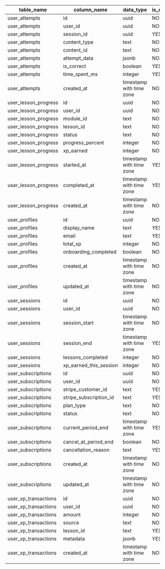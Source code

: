 | table_name           | column_name            | data_type                | is_nullable | column_default     |
| -------------------- | ---------------------- | ------------------------ | ----------- | ------------------ |
| user_attempts        | id                     | uuid                     | NO          | gen_random_uuid()  |
| user_attempts        | user_id                | uuid                     | NO          | null               |
| user_attempts        | session_id             | uuid                     | YES         | null               |
| user_attempts        | content_type           | text                     | NO          | null               |
| user_attempts        | content_id             | text                     | NO          | null               |
| user_attempts        | attempt_data           | jsonb                    | NO          | null               |
| user_attempts        | is_correct             | boolean                  | YES         | null               |
| user_attempts        | time_spent_ms          | integer                  | YES         | null               |
| user_attempts        | created_at             | timestamp with time zone | NO          | now()              |
| user_lesson_progress | id                     | uuid                     | NO          | gen_random_uuid()  |
| user_lesson_progress | user_id                | uuid                     | NO          | null               |
| user_lesson_progress | module_id              | text                     | NO          | null               |
| user_lesson_progress | lesson_id              | text                     | NO          | null               |
| user_lesson_progress | status                 | text                     | NO          | '''locked'''::text |
| user_lesson_progress | progress_percent       | integer                  | NO          | 0                  |
| user_lesson_progress | xp_earned              | integer                  | NO          | 0                  |
| user_lesson_progress | started_at             | timestamp with time zone | YES         | null               |
| user_lesson_progress | completed_at           | timestamp with time zone | YES         | null               |
| user_lesson_progress | created_at             | timestamp with time zone | NO          | now()              |
| user_profiles        | id                     | uuid                     | NO          | auth.uid()         |
| user_profiles        | display_name           | text                     | YES         | null               |
| user_profiles        | email                  | text                     | YES         | null               |
| user_profiles        | total_xp               | integer                  | NO          | 0                  |
| user_profiles        | onboarding_completed   | boolean                  | NO          | false              |
| user_profiles        | created_at             | timestamp with time zone | NO          | now()              |
| user_profiles        | updated_at             | timestamp with time zone | NO          | now()              |
| user_sessions        | id                     | uuid                     | NO          | gen_random_uuid()  |
| user_sessions        | user_id                | uuid                     | NO          | null               |
| user_sessions        | session_start          | timestamp with time zone | NO          | now()              |
| user_sessions        | session_end            | timestamp with time zone | YES         | null               |
| user_sessions        | lessons_completed      | integer                  | NO          | 0                  |
| user_sessions        | xp_earned_this_session | integer                  | NO          | 0                  |
| user_subscriptions   | id                     | uuid                     | NO          | gen_random_uuid()  |
| user_subscriptions   | user_id                | uuid                     | NO          | null               |
| user_subscriptions   | stripe_customer_id     | text                     | YES         | null               |
| user_subscriptions   | stripe_subscription_id | text                     | YES         | null               |
| user_subscriptions   | plan_type              | text                     | NO          | '''free'''::text   |
| user_subscriptions   | status                 | text                     | NO          | '''free'''::text   |
| user_subscriptions   | current_period_end     | timestamp with time zone | YES         | null               |
| user_subscriptions   | cancel_at_period_end   | boolean                  | NO          | false              |
| user_subscriptions   | cancellation_reason    | text                     | YES         | null               |
| user_subscriptions   | created_at             | timestamp with time zone | NO          | now()              |
| user_subscriptions   | updated_at             | timestamp with time zone | NO          | now()              |
| user_xp_transactions | id                     | uuid                     | NO          | gen_random_uuid()  |
| user_xp_transactions | user_id                | uuid                     | NO          | null               |
| user_xp_transactions | amount                 | integer                  | NO          | null               |
| user_xp_transactions | source                 | text                     | NO          | null               |
| user_xp_transactions | lesson_id              | text                     | YES         | null               |
| user_xp_transactions | metadata               | jsonb                    | YES         | null               |
| user_xp_transactions | created_at             | timestamp with time zone | NO          | now()              |